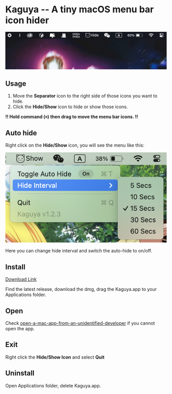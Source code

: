 # Kaguya -- A tiny macOS menu bar icon hider

![demo](./Assets/demo.gif)

## Usage

1. Move the **Separator** icon to the right side of those icons you want to hide.
2. Click the **Hide/Show** icon to hide or show those icons.

**!! Hold command (`⌘`) then drag to move the menu bar icons. !!**



## Auto hide

Right click on the **Hide/Show** icon, you will see the menu like this:

![right-click-menu](./Assets/right-click-menu.png)

Here you can change hide interval and switch the auto-hide to on/off.



## Install

[Download Link](https://github.com/B1ACK917/Kaguya/releases)

Find the latest release, download the dmg, drag the Kaguya.app to your Applications folder.



## Open

Check [open-a-mac-app-from-an-unidentified-developer](https://support.apple.com/guide/mac-help/open-a-mac-app-from-an-unidentified-developer-mh40616/mac) if you cannot open the app.



## Exit

Right click the **Hide/Show Icon** and select **Quit**



## Uninstall

Open Applications folder, delete Kaguya.app.

